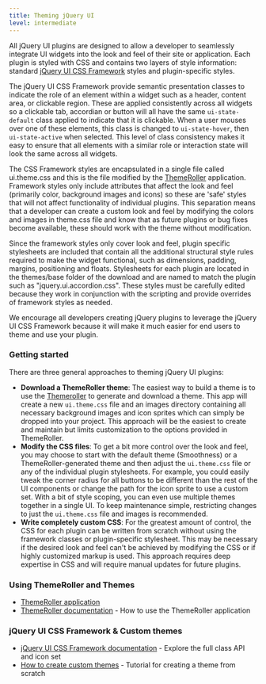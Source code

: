 ```yaml
---
title: Theming jQuery UI
level: intermediate
---
```


All jQuery UI plugins are designed to allow a developer to seamlessly integrate UI widgets into the look and feel of their site or application. Each plugin is styled with CSS and contains two layers of style information: standard [jQuery UI CSS Framework](/jquery-ui/theming/api/) styles and plugin-specific styles.

The jQuery UI CSS Framework provide semantic presentation classes to indicate the role of an element within a widget such as a header, content area, or clickable region. These are applied consistently across all widgets so a clickable tab, accordian or button will all have the same `ui-state-default` class applied to indicate that it is clickable. When a user mouses over one of these elements, this class is changed to `ui-state-hover`, then `ui-state-active` when selected. This level of class consistency makes it easy to ensure that all elements with a similar role or interaction state will look the same across all widgets.

The CSS Framework styles are encapsulated in a single file called ui.theme.css and this is the file modified by the [ThemeRoller](/jquery-ui/theming/themeroller) application. Framework styles only include attributes that affect the look and feel (primarily color, background images and icons) so these are 'safe' styles that will not affect functionality of individual plugins. This separation means that a developer can create a custom look and feel by modifying the colors and images in theme.css file and know that as future plugins or bug fixes become available, these should work with the theme without modification.

Since the framework styles only cover look and feel, plugin specific stylesheets are included that contain all the additional structural style rules required to make the widget functional, such as dimensions, padding, margins, positioning and floats. Stylesheets for each plugin are located in the themes/base folder of the download and are named to match the plugin such as "jquery.ui.accordion.css". These styles must be carefully edited because they work in conjunction with the scripting and provide overrides of framework styles as needed.

We encourage all developers creating jQuery plugins to leverage the jQuery UI CSS Framework because it will make it much easier for end users to theme and use your plugin.

### Getting started

There are three general approaches to theming jQuery UI plugins:

* **Download a ThemeRoller theme**: The easiest way to build a theme is to use the [Themeroller](/jquery-ui/theming/themeroller) to generate and download a theme. This app will create a new `ui.theme.css` file and an images directory containing all necessary background images and icon sprites which can simply be dropped into your project. This approach will be the easiest to create and maintain but limits customization to the options provided in ThemeRoller.
* **Modify the CSS files**: To get a bit more control over the look and feel, you may choose to start with the default theme (Smoothness) or a ThemeRoller-generated theme and then adjust the `ui.theme.css` file or any of the individual plugin stylesheets. For example, you could easily tweak the corner radius for all buttons to be different than the rest of the UI components or change the path for the icon sprite to use a custom set.  With a bit of style scoping, you can even use multiple themes together in a single UI. To keep maintenance simple, restricting changes to just the `ui.theme.css` file and images is recommended.
* **Write completely custom CSS**: For the greatest amount of control, the CSS for each plugin can be written from scratch without using the framework classes or plugin-specific stylesheet. This may be necessary if the desired look and feel can't be achieved by modifying the CSS or if highly customized markup is used. This approach requires deep expertise in CSS and will require manual updates for future plugins.

### Using ThemeRoller and Themes


* [ThemeRoller application](http://jqueryui.com/themeroller/)
* [ThemeRoller documentation](/jquery-ui/theming/themeroller) - How to use the ThemeRoller application

### jQuery UI CSS Framework & Custom themes


* [jQuery UI CSS Framework documentation](/jquery-ui/theming/api/) - Explore the full class API and icon set
* [How to create custom themes](/jquery-ui/theming/custom-themes) - Tutorial for creating a theme from scratch

